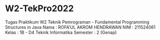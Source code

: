 # W2-TekPro2022
Tugas Praktikum W2 Teknik Pemrograman - Fundamental Programming Structures in Java
Nama  : ROFA'UL AKROM HENDRAWAN
NIM   : 211524061
Kelas : 1B - D4 Teknik Informatika
Semester : 2 (Genap)
